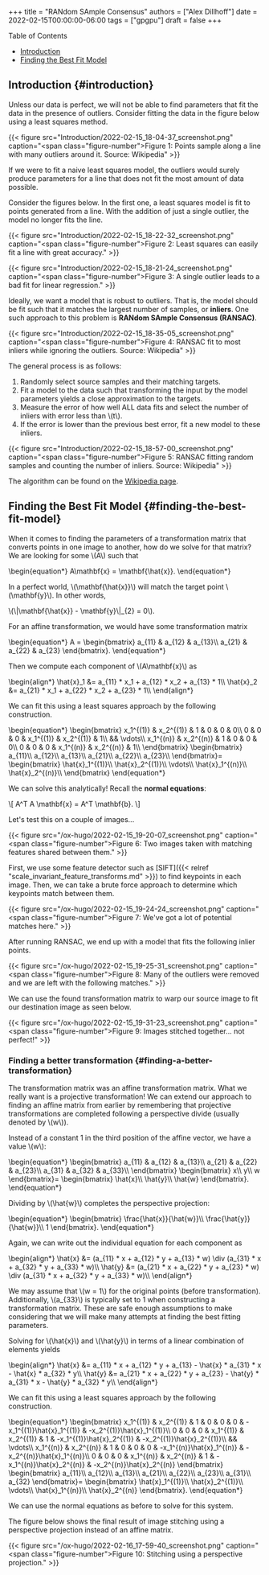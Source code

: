 +++
title = "RANdom SAmple Consensus"
authors = ["Alex Dillhoff"]
date = 2022-02-15T00:00:00-06:00
tags = ["gpgpu"]
draft = false
+++

<div class="ox-hugo-toc toc">

<div class="heading">Table of Contents</div>

- [Introduction](#introduction)
- [Finding the Best Fit Model](#finding-the-best-fit-model)

</div>
<!--endtoc-->



## Introduction {#introduction}

Unless our data is perfect, we will not be able to find parameters that fit the data in the presence of outliers.
Consider fitting the data in the figure below using a least squares method.

{{< figure src="Introduction/2022-02-15_18-04-37_screenshot.png" caption="<span class=\"figure-number\">Figure 1: </span>Points sample along a line with many outliers around it. Source: Wikipedia" >}}

If we were to fit a naive least squares model, the outliers would surely produce parameters for a line that does not fit the most amount of data possible.

Consider the figures below. In the first one, a least squares model is fit to points generated from a line.
With the addition of just a single outlier, the model no longer fits the line.

{{< figure src="Introduction/2022-02-15_18-22-32_screenshot.png" caption="<span class=\"figure-number\">Figure 2: </span>Least squares can easily fit a line with great accuracy." >}}

{{< figure src="Introduction/2022-02-15_18-21-24_screenshot.png" caption="<span class=\"figure-number\">Figure 3: </span>A single outlier leads to a bad fit for linear regression." >}}

Ideally, we want a model that is robust to outliers.
That is, the model should be fit such that it matches the largest number of samples, or **inliers**.
One such approach to this problem is **RANdom SAmple Consensus (RANSAC)**.

{{< figure src="Introduction/2022-02-15_18-35-05_screenshot.png" caption="<span class=\"figure-number\">Figure 4: </span>RANSAC fit to most inliers while ignoring the outliers. Source: Wikipedia" >}}

The general process is as follows:

1.  Randomly select source samples and their matching targets.
2.  Fit a model to the data such that transforming the input by the model parameters yields a close approximation to the targets.
3.  Measure the error of how well ALL data fits and select the number of inliers with error less than \\(t\\).
4.  If the error is lower than the previous best error, fit a new model to these inliers.

{{< figure src="Introduction/2022-02-15_18-57-00_screenshot.png" caption="<span class=\"figure-number\">Figure 5: </span>RANSAC fitting random samples and counting the number of inliers. Source: Wikipedia" >}}

The algorithm can be found on the [Wikipedia page](https://en.wikipedia.org/wiki/Random_sample_consensus).


## Finding the Best Fit Model {#finding-the-best-fit-model}

When it comes to finding the parameters of a transformation matrix that converts points in one image to another, how do we solve for that matrix? We are looking for some \\(A\\) such that

\begin{equation\*}
A\mathbf{x} = \mathbf{\hat{x}}.
\end{equation\*}

In a perfect world, \\(\mathbf{\hat{x}}\\) will match the target point \\(\mathbf{y}\\). In other words,

\\(\\|\mathbf{\hat{x}} - \mathbf{y}\\|\_{2} = 0\\).

For an affine transformation, we would have some transformation matrix

\begin{equation\*}
A =
\begin{bmatrix}
a\_{11} & a\_{12} & a\_{13}\\\\
a\_{21} & a\_{22} & a\_{23}
\end{bmatrix}.
\end{equation\*}

Then we compute each component of \\(A\mathbf{x}\\) as

\begin{align\*}
\hat{x}\_1 &= a\_{11} \* x\_1 + a\_{12} \* x\_2 + a\_{13} \* 1\\\\
\hat{x}\_2 &= a\_{21} \* x\_1 + a\_{22} \* x\_2 + a\_{23} \* 1\\\\
\end{align\*}

We can fit this using a least squares approach by the following construction.

\begin{equation\*}
\begin{bmatrix}
x\_1^{(1)} & x\_2^{(1)} & 1 & 0 & 0 & 0\\\\
0 & 0 & 0 & x\_1^{(1)} & x\_2^{(1)} & 1\\\\
&& \vdots\\\\
x\_1^{(n)} & x\_2^{(n)} & 1 & 0 & 0 & 0\\\\
0 & 0 & 0 & x\_1^{(n)} & x\_2^{(n)} & 1\\\\
\end{bmatrix}
\begin{bmatrix}
a\_{11}\\\\
a\_{12}\\\\
a\_{13}\\\\
a\_{21}\\\\
a\_{22}\\\\
a\_{23}\\\\
\end{bmatrix}=
\begin{bmatrix}
\hat{x}\_1^{(1)}\\\\
\hat{x}\_2^{(1)}\\\\
\vdots\\\\
\hat{x}\_1^{(n)}\\\\
\hat{x}\_2^{(n)}\\\\
\end{bmatrix}
\end{equation\*}

We can solve this analytically! Recall the **normal equations**:

\\[
A^T A \mathbf{x} = A^T \mathbf{b}.
\\]

Let's test this on a couple of images...

{{< figure src="/ox-hugo/2022-02-15_19-20-07_screenshot.png" caption="<span class=\"figure-number\">Figure 6: </span>Two images taken with matching features shared between them." >}}

First, we use some feature detector such as [SIFT]({{< relref "scale_invariant_feature_transforms.md" >}}) to find keypoints in each image.
Then, we can take a brute force approach to determine which keypoints match between them.

{{< figure src="/ox-hugo/2022-02-15_19-24-24_screenshot.png" caption="<span class=\"figure-number\">Figure 7: </span>We've got a lot of potential matches here." >}}

After running RANSAC, we end up with a model that fits the following inlier points.

{{< figure src="/ox-hugo/2022-02-15_19-25-31_screenshot.png" caption="<span class=\"figure-number\">Figure 8: </span>Many of the outliers were removed and we are left with the following matches." >}}

We can use the found transformation matrix to warp our source image to fit our destination image as seen below.

{{< figure src="/ox-hugo/2022-02-15_19-31-23_screenshot.png" caption="<span class=\"figure-number\">Figure 9: </span>Images stitched together... not perfect!" >}}


### Finding a better transformation {#finding-a-better-transformation}

The transformation matrix was an affine transformation matrix.
What we really want is a projective transformation!
We can extend our approach to finding an affine matrix from earlier by remembering that projective transformations are completed following a perspective divide (usually denoted by \\(w\\)).

Instead of a constant 1 in the third position of the affine vector, we have a value \\(w\\):

\begin{equation\*}
\begin{bmatrix}
a\_{11} & a\_{12} & a\_{13}\\\\
a\_{21} & a\_{22} & a\_{23}\\\\
a\_{31} & a\_{32} & a\_{33}\\\\
\end{bmatrix}
\begin{bmatrix}
x\\\\
y\\\\
w
\end{bmatrix}=
\begin{bmatrix}
\hat{x}\\\\
\hat{y}\\\\
\hat{w}
\end{bmatrix}.
\end{equation\*}

Dividing by \\(\hat{w}\\) completes the perspective projection:

\begin{equation\*}
\begin{bmatrix}
\frac{\hat{x}}{\hat{w}}\\\\
\frac{\hat{y}}{\hat{w}}\\\\
1
\end{bmatrix}.
\end{equation\*}

Again, we can write out the individual equation for each component as

\begin{align\*}
\hat{x} &= (a\_{11} \* x + a\_{12} \* y + a\_{13} \* w) \div (a\_{31} \* x + a\_{32} \* y + a\_{33} \* w)\\\\
\hat{y} &= (a\_{21} \* x + a\_{22} \* y + a\_{23} \* w) \div (a\_{31} \* x + a\_{32} \* y + a\_{33} \* w)\\\\
\end{align\*}

We may assume that \\(w = 1\\) for the original points (before transformation).
Additionally, \\(a\_{33}\\) is typically set to 1 when constructing a transformation matrix.
These are safe enough assumptions to make considering that we will make many attempts at finding the best fitting parameters.

Solving for \\(\hat{x}\\) and \\(\hat{y}\\) in terms of a linear combination of elements yields

\begin{align\*}
\hat{x} &= a\_{11} \* x + a\_{12} \* y + a\_{13} - \hat{x} \* a\_{31} \* x - \hat{x} \* a\_{32} \* y\\\\
\hat{y} &= a\_{21} \* x + a\_{22} \* y + a\_{23} - \hat{y} \* a\_{31} \* x - \hat{y} \* a\_{32} \* y\\\\
\end{align\*}

We can fit this using a least squares approach by the following construction.

\begin{equation\*}
\begin{bmatrix}
x\_1^{(1)} & x\_2^{(1)} & 1 & 0 & 0 & 0 & -x\_1^{(1)}\hat{x}\_1^{(1)} & -x\_2^{(1)}\hat{x}\_1^{(1)}\\\\
0 & 0 & 0 & x\_1^{(1)} & x\_2^{(1)} & 1 & -x\_1^{(1)}\hat{x}\_2^{(1)} & -x\_2^{(1)}\hat{x}\_2^{(1)}\\\\
&& \vdots\\\\
x\_1^{(n)} & x\_2^{(n)} & 1 & 0 & 0 & 0 & -x\_1^{(n)}\hat{x}\_1^{(n)} & -x\_2^{(n)}\hat{x}\_1^{(n)}\\\\
0 & 0 & 0 & x\_1^{(n)} & x\_2^{(n)} & 1 & -x\_1^{(n)}\hat{x}\_2^{(n)} & -x\_2^{(n)}\hat{x}\_2^{(n)}
\end{bmatrix}
\begin{bmatrix}
a\_{11}\\\\
a\_{12}\\\\
a\_{13}\\\\
a\_{21}\\\\
a\_{22}\\\\
a\_{23}\\\\
a\_{31}\\\\
a\_{32}
\end{bmatrix}=
\begin{bmatrix}
\hat{x}\_1^{(1)}\\\\
\hat{x}\_2^{(1)}\\\\
\vdots\\\\
\hat{x}\_1^{(n)}\\\\
\hat{x}\_2^{(n)}
\end{bmatrix}.
\end{equation\*}

We can use the normal equations as before to solve for this system.

The figure below shows the final result of image stitching using a perspective projection instead of an affine matrix.

{{< figure src="/ox-hugo/2022-02-16_17-59-40_screenshot.png" caption="<span class=\"figure-number\">Figure 10: </span>Stitching using a perspective projection." >}}
